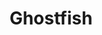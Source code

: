---
templateKey: blog-post
featuredpost: false
featuredimage: /assets/Ghostfish.png
title: Ghostfish
description: Fish~Pole
testfield: 312
---